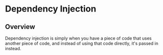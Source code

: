 # Dependency Injection

## Overview
Dependency injection is simply when you have a piece of code that uses another piece of code, and instead of using that code directly, it's passed in instead.

